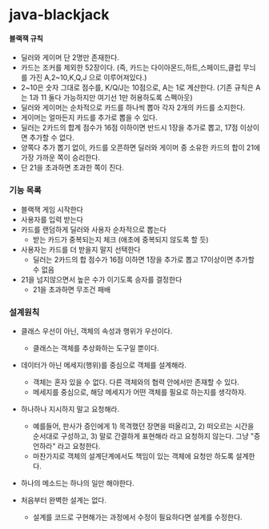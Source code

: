 # java-blackjack

#### 블랙잭 규칙
* 딜러와 게이머 단 2명만 존재한다.
* 카드는 조커를 제외한 52장이다. (즉, 카드는 다이아몬드,하트,스페이드,클럽 무늬를 가진 A,2~10,K,Q,J 으로 이루어져있다.)
* 2~10은 숫자 그대로 점수를, K/Q/J는 10점으로, A는 1로 계산한다. (기존 규칙은 A는 1과 11 둘다 가능하지만 여기선 1만 허용하도록 스펙아웃)
* 딜러와 게이머는 순차적으로 카드를 하나씩 뽑아 각자 2개의 카드를 소지한다.
* 게이머는 얼마든지 카드를 추가로 뽑을 수 있다.
* 딜러는 2카드의 합계 점수가 16점 이하이면 반드시 1장을 추가로 뽑고, 17점 이상이면 추가할 수 없다.
* 양쪽다 추가 뽑기 없이, 카드를 오픈하면 딜러와 게이머 중 소유한 카드의 합이 21에 가장 가까운 쪽이 승리한다.
* 단 21을 초과하면 초과한 쪽이 진다.

### 기능 목록

* 블랙잭 게임 시작한다
* 사용자를 입력 받는다
* 카드를 랜덤하게 딜러와 사용자 순차적으로 뽑는다
  * 받는 카드가 중복되는지 체크 (애초에 중복되지 않도록 할 듯)
* 사용자는 카드를 더 받을지 말지 선택한다
  * 딜러는 2카드의 합 점수가 16점 이하면 1장을 추가로 뽑고 17이상이면 추가할 수 없음
* 21을 넘지않으면서 높은 수가 이기도록 승자를 결정한다
  * 21을 초과하면 무조건 패배


###  설계원칙
* 클래스 우선이 아닌, 객체의 속성과 행위가 우선이다.
    * 클래스는 객체를 추상화하는 도구일 뿐이다.
    

* 데이터가 아닌 메세지(행위)를 중심으로 객체를 설계해라.
    * 객체는 혼자 있을 수 없다. 다른 객체와의 협력 안에서만 존재할 수 있다.
    * 메세지를 중심으로, 해당 메세지가 어떤 객체를 필요로 하는지를 생각하자.


* 하나하나 지시하지 말고 요청해라.
    * 예를들어, 판사가 증인에게 1) 목격했던 장면을 떠올리고, 2) 떠오르는 시간을 순서대로 구성하고, 3) 말로 간결하게 표현해라 라고 요청하지 않는다. 그냥 "증언하라" 라고 요청한다.
    * 마찬가지로 객체의 설계단계에서도 책임이 있는 객체에 요청만 하도록 설계한다.
    

* 하나의 메소드는 하나의 일만 해야한다.


* 처음부터 완벽한 설계는 없다.
    * 설계를 코드로 구현해가는 과정에서 수정이 필요하다면 설계를 수정한다.